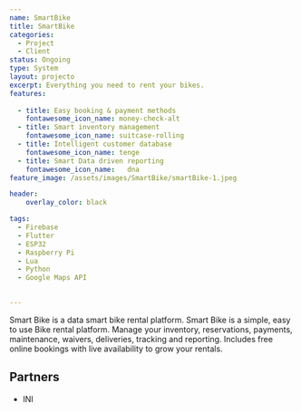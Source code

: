 ```yaml
---
name: SmartBike
title: SmartBike
categories:
  - Project
  - Client
status: Ongoing
type: System
layout: projecto
excerpt: Everything you need to rent your bikes.
features:
  
  - title: Easy booking & payment methods
    fontawesome_icon_name: money-check-alt
  - title: Smart inventory management
    fontawesome_icon_name: suitcase-rolling
  - title: Intelligent customer database
    fontawesome_icon_name: tenge
  - title: Smart Data driven reporting 
    fontawesome_icon_name:   dna
feature_image: /assets/images/SmartBike/smartBike-1.jpeg

header: 
    overlay_color: black

tags:
  - Firebase
  - Flutter
  - ESP32
  - Raspberry Pi
  - Lua
  - Python
  - Google Maps API
  

---
```


Smart Bike is a data smart bike rental platform. Smart Bike is a simple, easy to use Bike rental platform. Manage your inventory, reservations, payments, maintenance, waivers, deliveries, tracking and reporting. Includes free online bookings with live availability to grow your rentals.

## Partners
* INI 